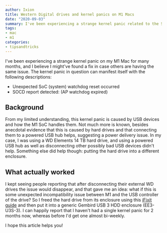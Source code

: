 ```yaml
---
author: Ixion
title: Western Digital drives and kernel panics on M1 Macs
date: "2020-09-03"
summary: I've been experiencing a strange kernel panic related to the SoC watchdog on my M1 Mac for many months, and I believe I might've found a fix.
tags: 
- mac
- m1
categories:
- tipsandtricks
---
```


I've been experiencing a strange kernel panic on my M1 Mac for many months, and I believe I might've found a fix in case others are having the same issue. The kernel panic in question can manifest itself with the following descriptions:

* Unexpected SoC (system) watchdog reset occurred
* SOCD report detected: (AP watchdog expired)

## Background

From my limited understanding, this kernel panic is caused by USB devices and how the M1 SoC handles them. Not much more is known, besides anecdotal evidence that this is caused by hard drives and that connecting them to a powered USB hub helps, suggesting a power delivery issue. In my case, I was using a WD Elements 14 TB hard drive, and using a powered USB hub as well as disconnecting other possibly bad USB devices didn't help. Something else did help though: putting the hard drive into a different enclosure.

## What actually worked

I kept seeing people reporting that after disconnecting their external WD drives the issue would disappear, and that gave me an idea: what if this is some unexpected incompatibility issue between M1 and the USB controller of the drive? So I freed the hard drive from its enclosure using this [iFixit guide](http://ifixit.com/Guide/How+to+Shuck+a+WD+Elements+External+Hard+Drive/137646) and then put it into a generic Gembird USB 3 HDD enclosure (EE3-U3S-3). I can happily report that I haven't had a single kernel panic for 2 months now, whereas before I'd get one almost bi-weekly.

I hope this article helps you!
